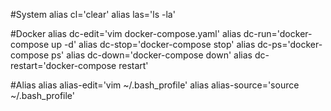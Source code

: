 #System
alias cl='clear'
alias las='ls -la'

#Docker
alias dc-edit='vim docker-compose.yaml'
alias dc-run='docker-compose up -d'
alias dc-stop='docker-compose stop'
alias dc-ps='docker-compose ps'
alias dc-down='docker-compose down'
alias dc-restart='docker-compose restart'

#Alias
alias alias-edit='vim ~/.bash_profile'
alias alias-source='source ~/.bash_profile'